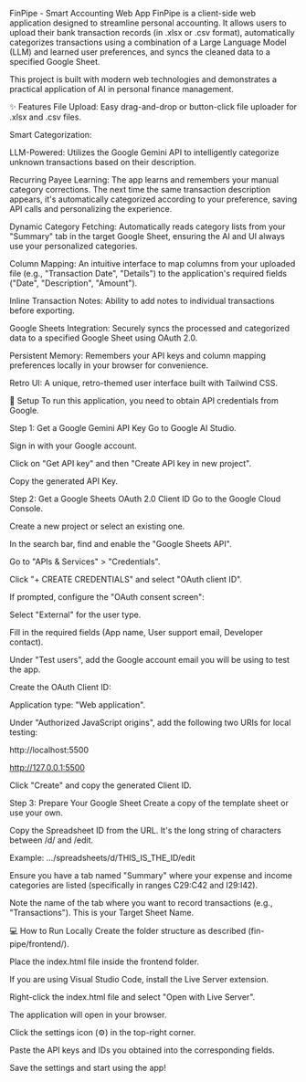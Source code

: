 FinPipe - Smart Accounting Web App
FinPipe is a client-side web application designed to streamline personal accounting. It allows users to upload their bank transaction records (in .xlsx or .csv format), automatically categorizes transactions using a combination of a Large Language Model (LLM) and learned user preferences, and syncs the cleaned data to a specified Google Sheet.

This project is built with modern web technologies and demonstrates a practical application of AI in personal finance management.

✨ Features
File Upload: Easy drag-and-drop or button-click file uploader for .xlsx and .csv files.

Smart Categorization:

LLM-Powered: Utilizes the Google Gemini API to intelligently categorize unknown transactions based on their description.

Recurring Payee Learning: The app learns and remembers your manual category corrections. The next time the same transaction description appears, it's automatically categorized according to your preference, saving API calls and personalizing the experience.

Dynamic Category Fetching: Automatically reads category lists from your "Summary" tab in the target Google Sheet, ensuring the AI and UI always use your personalized categories.

Column Mapping: An intuitive interface to map columns from your uploaded file (e.g., "Transaction Date", "Details") to the application's required fields ("Date", "Description", "Amount").

Inline Transaction Notes: Ability to add notes to individual transactions before exporting.

Google Sheets Integration: Securely syncs the processed and categorized data to a specified Google Sheet using OAuth 2.0.

Persistent Memory: Remembers your API keys and column mapping preferences locally in your browser for convenience.

Retro UI: A unique, retro-themed user interface built with Tailwind CSS.

🚀 Setup
To run this application, you need to obtain API credentials from Google.

Step 1: Get a Google Gemini API Key
Go to Google AI Studio.

Sign in with your Google account.

Click on "Get API key" and then "Create API key in new project".

Copy the generated API Key.

Step 2: Get a Google Sheets OAuth 2.0 Client ID
Go to the Google Cloud Console.

Create a new project or select an existing one.

In the search bar, find and enable the "Google Sheets API".

Go to "APIs & Services" > "Credentials".

Click "+ CREATE CREDENTIALS" and select "OAuth client ID".

If prompted, configure the "OAuth consent screen":

Select "External" for the user type.

Fill in the required fields (App name, User support email, Developer contact).

Under "Test users", add the Google account email you will be using to test the app.

Create the OAuth Client ID:

Application type: "Web application".

Under "Authorized JavaScript origins", add the following two URIs for local testing:

http://localhost:5500

http://127.0.0.1:5500

Click "Create" and copy the generated Client ID.

Step 3: Prepare Your Google Sheet
Create a copy of the template sheet or use your own.

Copy the Spreadsheet ID from the URL. It's the long string of characters between /d/ and /edit.

Example: .../spreadsheets/d/THIS_IS_THE_ID/edit

Ensure you have a tab named "Summary" where your expense and income categories are listed (specifically in ranges C29:C42 and I29:I42).

Note the name of the tab where you want to record transactions (e.g., "Transactions"). This is your Target Sheet Name.

💻 How to Run Locally
Create the folder structure as described (fin-pipe/frontend/).

Place the index.html file inside the frontend folder.

If you are using Visual Studio Code, install the Live Server extension.

Right-click the index.html file and select "Open with Live Server".

The application will open in your browser.

Click the settings icon (⚙️) in the top-right corner.

Paste the API keys and IDs you obtained into the corresponding fields.

Save the settings and start using the app!